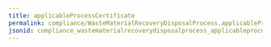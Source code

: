 ```yaml
---
title: applicableProcessCertificate
permalink: compliance/WasteMaterialRecoveryDisposalProcess.applicableProcessCertificate.html
jsonid: compliance_wastematerialrecoverydisposalprocess_applicableprocesscertificate
---
```

